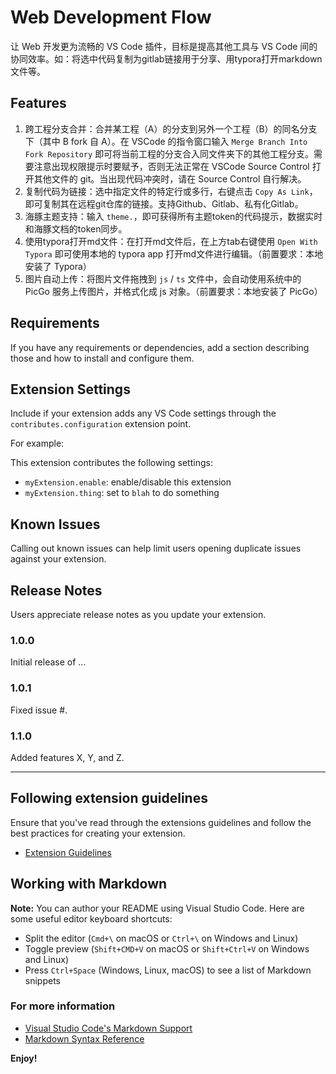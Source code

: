 # Web Development Flow

让 Web 开发更为流畅的 VS Code 插件，目标是提高其他工具与 VS Code 间的协同效率。如：将选中代码复制为gitlab链接用于分享、用typora打开markdown文件等。

## Features

1. 跨工程分支合并：合并某工程（A）的分支到另外一个工程（B）的同名分支下（其中 B fork 自 A）。在 VSCode 的指令窗口输入 `Merge Branch Into Fork Repository` 即可将当前工程的分支合入同文件夹下的其他工程分支。需要注意出现权限提示时要赋予，否则无法正常在 VSCode Source Control 打开其他文件的 git。当出现代码冲突时，请在 Source Control 自行解决。
2. 复制代码为链接：选中指定文件的特定行或多行，右键点击 `Copy As Link`，即可复制其在远程git仓库的链接。支持Github、Gitlab、私有化Gitlab。
3. 海豚主题支持：输入 `theme.`，即可获得所有主题token的代码提示，数据实时和海豚文档的token同步。
4. 使用typora打开md文件：在打开md文件后，在上方tab右键使用 `Open With Typora` 即可使用本地的 typora app 打开md文件进行编辑。（前置要求：本地安装了 Typora）
5. 图片自动上传：将图片文件拖拽到 `js` / `ts` 文件中，会自动使用系统中的 PicGo 服务上传图片，并格式化成 js 对象。（前置要求：本地安装了 PicGo）

## Requirements

If you have any requirements or dependencies, add a section describing those and how to install and configure them.

## Extension Settings

Include if your extension adds any VS Code settings through the `contributes.configuration` extension point.

For example:

This extension contributes the following settings:

* `myExtension.enable`: enable/disable this extension
* `myExtension.thing`: set to `blah` to do something

## Known Issues

Calling out known issues can help limit users opening duplicate issues against your extension.

## Release Notes

Users appreciate release notes as you update your extension.

### 1.0.0

Initial release of ...

### 1.0.1

Fixed issue #.

### 1.1.0

Added features X, Y, and Z.

-----------------------------------------------------------------------------------------------------------
## Following extension guidelines

Ensure that you've read through the extensions guidelines and follow the best practices for creating your extension.

* [Extension Guidelines](https://code.visualstudio.com/api/references/extension-guidelines)

## Working with Markdown

**Note:** You can author your README using Visual Studio Code.  Here are some useful editor keyboard shortcuts:

* Split the editor (`Cmd+\` on macOS or `Ctrl+\` on Windows and Linux)
* Toggle preview (`Shift+CMD+V` on macOS or `Shift+Ctrl+V` on Windows and Linux)
* Press `Ctrl+Space` (Windows, Linux, macOS) to see a list of Markdown snippets

### For more information

* [Visual Studio Code's Markdown Support](http://code.visualstudio.com/docs/languages/markdown)
* [Markdown Syntax Reference](https://help.github.com/articles/markdown-basics/)

**Enjoy!**
